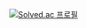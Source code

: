 [![Solved.ac
프로필](http://mazassumnida.wtf/api/v2/generate_badge?boj=dkvltmxhf)](https://solved.ac/dkvltmxhf)
<!--
**lazely/lazely** is a ✨ _special_ ✨ repository because its `README.md` (this file) appears on your GitHub profile.

Here are some ideas to get you started:

- 🔭 I’m currently working on ...
- 🌱 I’m currently learning ...
- 👯 I’m looking to collaborate on ...
- 🤔 I’m looking for help with ...
- 💬 Ask me about ...
- 📫 How to reach me: ...
- 😄 Pronouns: ...
- ⚡ Fun fact: ...
-->
